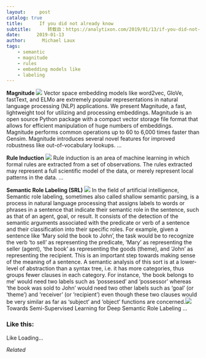 ```yaml
---
layout:     post
catalog: true
title:      If you did not already know
subtitle:      转载自：https://analytixon.com/2019/01/13/if-you-did-not-already-know-607/
date:      2019-01-13
author:      Michael Laux
tags:
    - semantic
    - magnitude
    - rules
    - embedding models like
    - labeling
---
```


**Magnitude** ![](https://analytixon.files.wordpress.com/2015/01/google.png?w=529)
Vector space embedding models like word2vec, GloVe, fastText, and ELMo are extremely popular representations in natural language processing (NLP) applications. We present Magnitude, a fast, lightweight tool for utilizing and processing embeddings. Magnitude is an open source Python package with a compact vector storage file format that allows for efficient manipulation of huge numbers of embeddings. Magnitude performs common operations up to 60 to 6,000 times faster than Gensim. Magnitude introduces several novel features for improved robustness like out-of-vocabulary lookups. … 

**Rule Induction** ![](https://analytixon.files.wordpress.com/2015/01/google.png?w=529)
Rule induction is an area of machine learning in which formal rules are extracted from a set of observations. The rules extracted may represent a full scientific model of the data, or merely represent local patterns in the data. … 

**Semantic Role Labeling (SRL)** ![](https://analytixon.files.wordpress.com/2015/01/google.png?w=529)
In the field of artificial intelligence, Semantic role labeling, sometimes also called shallow semantic parsing, is a process in natural language processing that assigns labels to words or phrases in a sentence that indicate their semantic role in the sentence, such as that of an agent, goal, or result. It consists of the detection of the semantic arguments associated with the predicate or verb of a sentence and their classification into their specific roles. For example, given a sentence like ‘Mary sold the book to John’, the task would be to recognize the verb ‘to sell’ as representing the predicate, ‘Mary’ as representing the seller (agent), ‘the book’ as representing the goods (theme), and ‘John’ as representing the recipient. This is an important step towards making sense of the meaning of a sentence. A semantic analysis of this sort is at a lower-level of abstraction than a syntax tree, i.e. it has more categories, thus groups fewer clauses in each category. For instance, ‘the book belongs to me’ would need two labels such as ‘possessed’ and ‘possessor’ whereas ‘the book was sold to John’ would need two other labels such as ‘goal’ (or ‘theme’) and ‘receiver’ (or ‘recipient’) even though these two clauses would be very similar as far as ‘subject’ and ‘object’ functions are concerned.![](https://analytixon.files.wordpress.com/2015/04/link.png?w=529)
 Towards Semi-Supervised Learning for Deep Semantic Role Labeling … 





### Like this:

Like Loading...


*Related*

